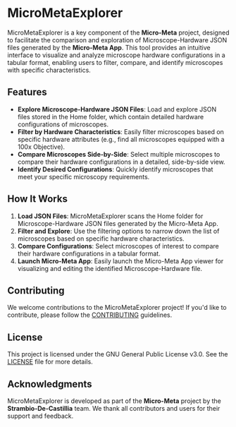 # MicroMetaExplorer

MicroMetaExplorer is a key component of the **Micro-Meta** project, designed to facilitate the comparison and exploration of Microscope-Hardware JSON files generated by the **Micro-Meta App**. This tool provides an intuitive interface to visualize and analyze microscope hardware configurations in a tabular format, enabling users to filter, compare, and identify microscopes with specific characteristics.

## Features

- **Explore Microscope-Hardware JSON Files**: Load and explore JSON files stored in the Home folder, which contain detailed hardware configurations of microscopes.
- **Filter by Hardware Characteristics**: Easily filter microscopes based on specific hardware attributes (e.g., find all microscopes equipped with a 100x Objective).
- **Compare Microscopes Side-by-Side**: Select multiple microscopes to compare their hardware configurations in a detailed, side-by-side view.
- **Identify Desired Configurations**: Quickly identify microscopes that meet your specific microscopy requirements.


## How It Works

1. **Load JSON Files**: MicroMetaExplorer scans the Home folder for Microscope-Hardware JSON files generated by the Micro-Meta App.
2. **Filter and Explore**: Use the filtering options to narrow down the list of microscopes based on specific hardware characteristics.
3. **Compare Configurations**: Select microscopes of interest to compare their hardware configurations in a tabular format.
4. **Launch Micro-Meta App**: Easily launch the Micro-Meta App viewer for visualizing and editing the identified Microscope-Hardware file.

## Contributing

We welcome contributions to the MicroMetaExplorer project! If you'd like to contribute, please follow the [CONTRIBUTING](CONTRIBUTING) guidelines.

## License

This project is licensed under the GNU General Public License v3.0. See the [LICENSE](LICENSE) file for more details.

## Acknowledgments

MicroMetaExplorer is developed as part of the **Micro-Meta** project by the **Strambio-De-Castillia** team. We thank all contributors and users for their support and feedback.

